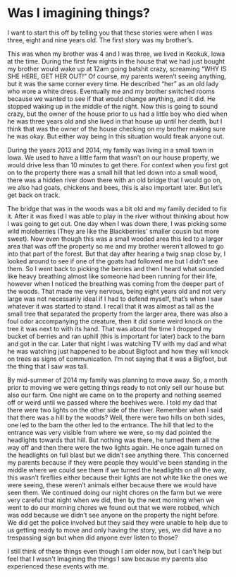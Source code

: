 # Was I imagining things?
I want to start this off by telling you that these stories were when I was three, eight and nine years old. The first story was my brother’s.

This was when my brother was 4 and I was three, we lived in Keokuk, Iowa at the time. During the first few nights in the house that we had just bought my brother would wake up at 12am going batshit crazy, screaming “WHY IS SHE HERE, GET HER OUT!” Of course, my parents weren’t seeing anything, but it was the same corner every time. He described “her” as an old lady who wore a white dress. Eventually me and my brother switched rooms because we wanted to see if that would change anything, and it did. He stopped waking up in the middle of the night. Now this is going to sound crazy, but the owner of the house prior to us had a little boy who died when he was three years old and she lived in that house up until her death, but I think that was the owner of the house checking on my brother making sure he was okay. But either way being in this situation would freak anyone out.

During the years 2013 and 2014, my family was living in a small town in Iowa. We used to have a little farm that wasn’t on our house property, we would drive less than 10 minutes to get there. For context when you first got on to the property there was a small hill that led down into a small wood, there was a hidden river down there with an old bridge that I would go on, we also had goats, chickens and bees, this is also important later. But let’s get back on track.

The bridge that was in the woods was a bit old and my family decided to fix it. After it was fixed I was able to play in the river without thinking about how I was going to get out. One day when I was down there, I was picking some wild moleberries (They are like the Blackberries' smaller cousin but more sweet). Now even though this was a small wooded area this led to a larger area that was off the property so me and my brother weren’t allowed to go into that part of the forest. But that day after hearing a twig snap close by, I looked around to see if one of the goats had followed me but I didn’t see them. So I went back to picking the berries and then I heard what sounded like heavy breathing almost like someone had been running for their life, however when I noticed the breathing was coming from the deeper part of the woods. That made me very nervous, being eight years old and not very large was not necessarily ideal if I had to defend myself, that’s when I saw whatever it was started to stand. I recall that it was almost as tall as the small tree that separated the property from the larger area, there was also a foul odor accompanying the creature, then it did some weird knock on the tree it was next to with its hand. That was about the time I dropped my bucket of berries and ran uphill (this is important for later) back to the barn and got in the car. Later that night I was watching TV with my dad and what he was watching just happened to be about Bigfoot and how they will knock on trees as signs of communication. I’m not saying that it was a Bigfoot, but the thing that I saw was tall.

By mid-summer of 2014 my family was planning to move away. So, a month prior to moving we were getting things ready to not only sell our house but also our farm. One night we came on to the property and nothing seemed off or weird until we passed where the beehives were. I told my dad that there were two lights on the other side of the river. Remember when I said that there was a hill by the woods? Well, there were two hills on both sides, one led to the barn the other led to the entrance. The hill that led to the entrance was very visible from where we were, so my dad pointed the headlights towards that hill. But nothing was there, he turned them all the way off and then there were the two lights again. He once again turned on the headlights on full blast but we didn’t see anything there. This concerned my parents because if they were people they would’ve been standing in the middle where we could see them if we turned the headlights on all the way, this wasn’t fireflies either because their lights are not white like the ones we were seeing, these weren’t animals either because there we would have seen them. We continued doing our night chores on the farm but we were very careful that night when we did, then by the next morning when we went to do our morning chores we found out that we were robbed, which was odd because we didn’t see anyone on the property the night before. We did get the police involved but they said they were unable to help due to us getting ready to move and only having the story, yes, we did have a no trespassing sign but when did anyone ever listen to those?

I still think of these things even though I am older now, but I can't help but feel that I wasn't Imagining the things I saw because my parents also experienced these events with me.
